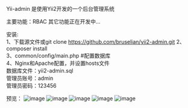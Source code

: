 Yii-admin 是使用Yii2开发的一个后台管理系统

主要功能：RBAC
其它功能正在开发中...

安装:     
	1、下载源文件或git clone https://github.com/bruselian/yii2-admin.git
	2、composer install     
	3、common/config/main.php #配置数据库      
	4、Nginx和Apache配置，并设置hosts文件     
	数据库文件：yii2-admin.sql     
	管理员账号：admin     
	管理员密码：123456     
	
预览：
![image](https://github.com/bruselian/yii2-admin/blob/master/statics/images/01.png)
![image](https://github.com/bruselian/yii2-admin/blob/master/statics/images/02.png)
![image](https://github.com/bruselian/yii2-admin/blob/master/statics/images/03.png)
![image](https://github.com/bruselian/yii2-admin/blob/master/statics/images/04.png)
![image](https://github.com/bruselian/yii2-admin/blob/master/statics/images/05.png)




